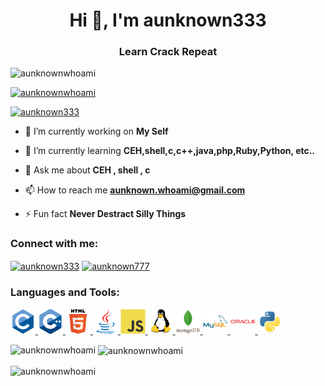 <h1 align="center">Hi 👋, I'm aunknown333</h1>
<h3 align="center">Learn Crack Repeat</h3>

<p align="left"> <img src="https://komarev.com/ghpvc/?username=aunknownwhoami&label=Profile%20views&color=0e75b6&style=flat" alt="aunknownwhoami" /> </p>

<p align="left"> <a href="https://github.com/ryo-ma/github-profile-trophy"><img src="https://github-profile-trophy.vercel.app/?username=aunknownwhoami" alt="aunknownwhoami" /></a> </p>

<p align="left"> <a href="https://twitter.com/aunknown333" target="blank"><img src="https://img.shields.io/twitter/follow/aunknown333?logo=twitter&style=for-the-badge" alt="aunknown333" /></a> </p>

- 🔭 I’m currently working on **My Self**

- 🌱 I’m currently learning **CEH,shell,c,c++,java,php,Ruby,Python, etc..**

- 💬 Ask me about **CEH , shell , c**

- 📫 How to reach me **aunknown.whoami@gmail.com**

- ⚡ Fun fact **Never Destract Silly Things**

<h3 align="left">Connect with me:</h3>
<p align="left">
<a href="https://twitter.com/aunknown333" target="blank"><img align="center" src="https://raw.githubusercontent.com/rahuldkjain/github-profile-readme-generator/master/src/images/icons/Social/twitter.svg" alt="aunknown333" height="30" width="40" /></a>
<a href="https://www.youtube.com/channel/UCRBBCrSmTynDneFL2MhtCEQ" target="blank"><img align="center" src="https://raw.githubusercontent.com/rahuldkjain/github-profile-readme-generator/master/src/images/icons/Social/youtube.svg" alt="aunknown777" height="30" width="40" /></a>
</p>

<h3 align="left">Languages and Tools:</h3>
<p align="left"> <a href="https://www.cprogramming.com/" target="_blank" rel="noreferrer"> <img src="https://raw.githubusercontent.com/devicons/devicon/master/icons/c/c-original.svg" alt="c" width="40" height="40"/> </a> <a href="https://www.w3schools.com/cpp/" target="_blank" rel="noreferrer"> <img src="https://raw.githubusercontent.com/devicons/devicon/master/icons/cplusplus/cplusplus-original.svg" alt="cplusplus" width="40" height="40"/> </a> <a href="https://www.w3.org/html/" target="_blank" rel="noreferrer"> <img src="https://raw.githubusercontent.com/devicons/devicon/master/icons/html5/html5-original-wordmark.svg" alt="html5" width="40" height="40"/> </a> <a href="https://www.java.com" target="_blank" rel="noreferrer"> <img src="https://raw.githubusercontent.com/devicons/devicon/master/icons/java/java-original.svg" alt="java" width="40" height="40"/> </a> <a href="https://developer.mozilla.org/en-US/docs/Web/JavaScript" target="_blank" rel="noreferrer"> <img src="https://raw.githubusercontent.com/devicons/devicon/master/icons/javascript/javascript-original.svg" alt="javascript" width="40" height="40"/> </a> <a href="https://www.linux.org/" target="_blank" rel="noreferrer"> <img src="https://raw.githubusercontent.com/devicons/devicon/master/icons/linux/linux-original.svg" alt="linux" width="40" height="40"/> </a> <a href="https://www.mongodb.com/" target="_blank" rel="noreferrer"> <img src="https://raw.githubusercontent.com/devicons/devicon/master/icons/mongodb/mongodb-original-wordmark.svg" alt="mongodb" width="40" height="40"/> </a> <a href="https://www.mysql.com/" target="_blank" rel="noreferrer"> <img src="https://raw.githubusercontent.com/devicons/devicon/master/icons/mysql/mysql-original-wordmark.svg" alt="mysql" width="40" height="40"/> </a> <a href="https://www.oracle.com/" target="_blank" rel="noreferrer"> <img src="https://raw.githubusercontent.com/devicons/devicon/master/icons/oracle/oracle-original.svg" alt="oracle" width="40" height="40"/> </a> <a href="https://www.python.org" target="_blank" rel="noreferrer"> <img src="https://raw.githubusercontent.com/devicons/devicon/master/icons/python/python-original.svg" alt="python" width="40" height="40"/> </a> </p>

<p><img align="left" src="https://github-readme-stats.vercel.app/api/top-langs?username=aunknownwhoami&show_icons=true&locale=en&layout=compact" alt="aunknownwhoami" /></p>

<p>&nbsp;<img align="center" src="https://github-readme-stats.vercel.app/api?username=aunknownwhoami&show_icons=true&locale=en" alt="aunknownwhoami" /></p>

<p><img align="center" src="https://github-readme-streak-stats.herokuapp.com/?user=aunknownwhoami&" alt="aunknownwhoami" /></p>

